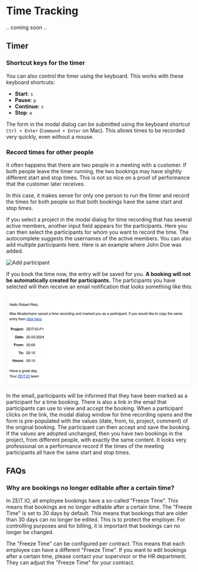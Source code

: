 # Time Tracking

.. coming soon ..

## Timer

### Shortcut keys for the timer

You can also control the timer using the keyboard. This works with these keyboard shortcuts:

- **Start**: `s`
- **Pause**: `p`
- **Continue**: `s`
- **Stop**: `e`

The form in the modal dialog can be submitted using the keyboard shortcut `Ctrl + Enter` (`Command + Enter` on Mac). 
This allows times to be recorded very quickly, even without a mouse.

### Record times for other people

It often happens that there are two people in a meeting with a customer. If both people leave the timer running, 
the two bookings may have slightly different start and stop times. This is not so nice on a proof of performance 
that the customer later receives.

In this case, it makes sense for only one person to run the timer and record the times for both people so that 
both bookings have the same start and stop times.

If you select a project in the modal dialog for time recording that has several active members, another input field 
appears for the participants. Here you can then select the participants for whom you want to record the time. 
The autocomplete suggests the usernames of the active members.
You can also add multiple participants here. Here is an example where John Doe was added.

![Add participant](../img/context-employee/participants-01-en.png)

If you book the time now, the entry will be saved for you. 
**A booking will not be automatically created for participants.** 
The participants you have selected will then receive an email notification that looks something like this:

![Teilnehmer hinzufügen](../img/context-employee/participants-02-en.png)

In the email, participants will be informed that they have been marked as a participant for a time booking. 
There is also a link in the email that participants can use to view and accept the booking.
When a participant clicks on the link, the modal dialog window for time recording opens and the form is pre-populated 
with the values (date, from, to, project, comment) of the original booking. The participant can then accept and 
save the booking. If the values are adopted unchanged, then you have two bookings in the project, from different people, 
with exactly the same content. It looks very professional on a performance record if the times of the meeting 
participants all have the same start and stop times.


## FAQs

### Why are bookings no longer editable after a certain time?

In ZEIT.IO, all employee bookings have a so-called "Freeze Time". This means that bookings are no longer editable 
after a certain time. The "Freeze Time" is set to 30 days by default. This means that bookings that are older than 
30 days can no longer be edited. This is to protect the employer. For controlling purposes and for billing, it is 
important that bookings can no longer be changed.

The "Freeze Time" can be configured per contract. This means that each employee can have a different "Freeze Time".
If you want to edit bookings after a certain time, please contact your supervisor or the HR department. They can
adjust the "Freeze Time" for your contract.
